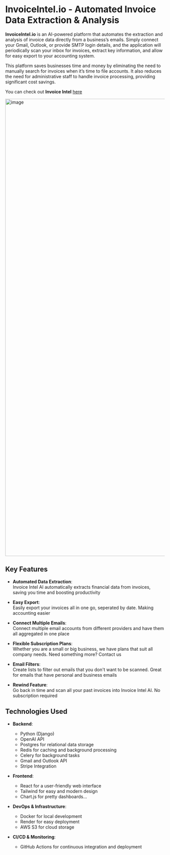 # InvoiceIntel.io - Automated Invoice Data Extraction & Analysis

**InvoiceIntel.io** is an AI-powered platform that automates the extraction and analysis of invoice data directly from a business’s emails. Simply connect your Gmail, Outlook, or provide SMTP login details, and the application will periodically scan your inbox for invoices, extract key information, and allow for easy export to your accounting system.

This platform saves businesses time and money by eliminating the need to manually search for invoices when it’s time to file accounts. It also reduces the need for administrative staff to handle invoice processing, providing significant cost savings.

You can check out **Invoice Intel** [here](https://invoiceintel.io)

<img width="1440" alt="image" src="https://github.com/user-attachments/assets/5868a7cb-7466-4598-aef0-9e5fb012a23e" />

## Key Features

- **Automated Data Extraction**:  
Invoice Intel AI automatically extracts financial data from invoices, saving you time and boosting productivity

- **Easy Export**:  
Easily export your invoices all in one go, seperated by date. Making accounting easier

- **Connect Multiple Emails**:  
Connect multiple email accounts from different providers and have them all aggregated in one place

- **Flexible Subscription Plans**:  
Whether you are a small or big business, we have plans that suit all company needs. Need something more? Contact us

- **Email Filters**:  
Create lists to filter out emails that you don't want to be scanned. Great for emails that have personal and business emails

- **Rewind Feature**:  
Go back in time and scan all your past invoices into Invoice Intel AI. No subscription required

## Technologies Used

- **Backend**:  
  - Python (Django)
  - OpenAI API
  - Postgres for relational data storage
  - Redis for caching and background processing
  - Celery for background tasks
  - Gmail and Outlook API
  - Stripe Integration

- **Frontend**:  
  - React for a user-friendly web interface
  - Tailwind for easy and modern design
  - Chart.js for pretty dashboards...

- **DevOps & Infrastructure**:  
  - Docker for local development
  - Render for easy deployment
  - AWS S3 for cloud storage

- **CI/CD & Monitoring**:  
  - GitHub Actions for continuous integration and deployment
